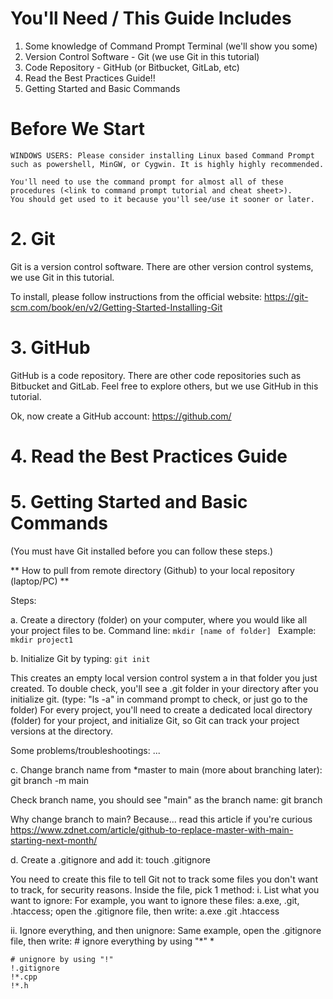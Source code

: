# You'll Need / This Guide Includes
1. Some knowledge of Command Prompt Terminal (we'll show you some)
2. Version Control Software - Git (we use Git in this tutorial) 
3. Code Repository - GitHub (or Bitbucket, GitLab, etc)
4. Read the Best Practices Guide!! <link> 
5. Getting Started and Basic Commands 

# Before We Start 
    WINDOWS USERS: Please consider installing Linux based Command Prompt such as powershell, MinGW, or Cygwin. It is highly highly recommended. 

    You'll need to use the command prompt for almost all of these procedures (<link to command prompt tutorial and cheat sheet>). 
    You should get used to it because you'll see/use it sooner or later. 

# 2. Git 
Git is a version control software. There are other version control systems, we use Git in this tutorial. 

To install, please follow instructions from the official website: 
 https://git-scm.com/book/en/v2/Getting-Started-Installing-Git 

# 3. GitHub 
GitHub is a code repository. There are other code repositories such as Bitbucket and GitLab. Feel free to explore others, but we use GitHub in this tutorial. 

Ok, now create a GitHub account: 
https://github.com/ 

# 4. Read the Best Practices Guide 
<link> 

# 5. Getting Started and Basic Commands
(You must have Git installed before you can follow these steps.) 

** How to pull from remote directory (Github) to your local repository (laptop/PC) **

Steps:

a. Create a directory (folder) on your computer, where you would like all your project files to be.
Command line: 
    ```
    mkdir [name of folder] 
    ```
Example: 
    ```
    mkdir project1
    ```

b. Initialize Git by typing: 
    ```
    git init
    ```

This creates an empty local version control system a  in that folder you just created. To double check, you'll see a .git folder in your directory after you initialize git. (type: "ls -a" in command prompt to check, or just go to the folder)
For every project, you'll need to create a dedicated local directory (folder) for your project, and initialize Git, so Git can track your project versions at the directory. 

Some problems/troubleshootings: 
...

c. Change branch name from *master to main (more about branching later): 
    git branch -m main
    
Check branch name, you should see "main" as the branch name: 
    git branch 

Why change branch to main? Because... read this article if you're curious
https://www.zdnet.com/article/github-to-replace-master-with-main-starting-next-month/ 

d. Create a .gitignore and add it: 
    touch .gitignore

 You need to create this file to tell Git not to track some files you don't want to track, for security reasons. 
Inside the file, pick 1 method: 
i. List what you want to ignore: 
For example, you want to ignore these files: a.exe, .git, .htaccess; open the .gitignore file, then write: 
    a.exe
    .git
    .htaccess 

ii. Ignore everything, and then unignore: 
Same example, open the .gitignore file, then write: 
    # ignore everything by using "*"
    * 
        
    # unignore by using "!"
    !.gitignore
    !*.cpp
    !*.h
